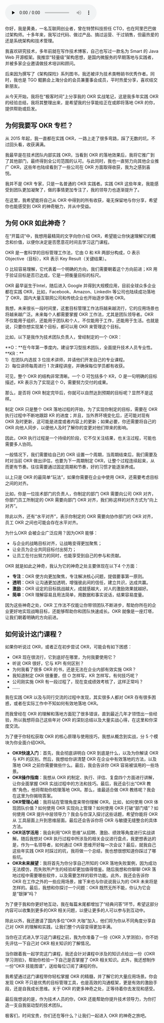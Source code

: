 <audio id="audio" title="开篇词 | 神奇的OKR工作法" controls="" preload="none"><source id="mp3" src="https://static001.geekbang.org/resource/audio/66/26/6610f49b9e217f34942a94c52d20ef26.mp3"></audio>

你好，我是黄勇，一名互联网创业者，曾在特赞科技担任 CTO，也在阿⾥巴巴做过架构师。十多年来，我写过代码、做过产品、搞过运营、干过销售，但最热爱的还是系统架构和技术管理。

我喜欢研究技术，多年前就在写作技术博客，自己也写过一款名为 Smart 的 Java Web 开源框架。我推崇“轻量级”架构思想，是国内微服务的早期落地与实践者，并被多家企业邀请做技术培训和顾问。

后来因为撰写了《架构探险》系列图书，我还被评为技术类畅销书优秀作者。同时，我也是 TGO 鲲鹏会上海分会的会员兼董事会成员，平时热爱分享，喜欢结交新朋友。

从今天开始，我将在“极客时间”上分享我的 OKR 实战笔记，这是我多年实践 OKR 的经验总结，我将其整理出来，是希望我的分享能给正在或即将落地 OKR 的你，提供帮助或启发。

## 为何我要写 OKR 专栏？

从 2015 年起，我一直都在实践 OKR，一路上走了很多弯路，踩了无数的坑，不过回头看，收获满满。

我最早是在技术团队内部实践 OKR，当看到 OKR 的落地效果后，我将它推广到了其他部门，最终得到全公司范围的认可。与此同时，我也一直努力向其他企业推广 OKR，这些年也陆续看到了一些公司在 OKR 方面取得收获，我为之感到喜悦。

我并不是 OKR 专家，只是一名普通的 OKR 实践者。实践 OKR 这些年来，我能感受到团队更加凝聚了，做的事情更加专注了，我的领导力也逐渐提升了。

在这里，我希望能将自己从 OKR 中得到的所有收获，毫无保留地与你分享，希望你也能感受到 OKR 的神奇魅力，并从中受益。

## 为何 OKR 如此神奇？

在“开篇词”中，我想用最精简的文字向你介绍 OKR，希望能让你快速理解它的概念和价值，以便你决定是否愿意花时间去学习这门课程。

OKR 是一套科学的目标管理工作法，它由 O 和 KR 两部分构成，O 表示 Objective（目标），KR 表示 Key Result（关键结果）。

O 比较容易理解，它代表着一个明确的方向，我们需要朝着这个方向前进；KR 用于验证目标是否已达成，它是一把衡量目标的标尺。

OKR 最早诞生于Intel，随后进入 Google 并得到大规模应用，目前全球众多企业都在实践 OKR，比如，Facebook、Amazon、LinkedIn 等公司也陆续成功落地了 OKR，国内大量互联网公司和传统企业也开始逐步落地 OKR。

我想，未来很长一段时间里，这套目标管理工作法将越来越流行，它的应用场景也将越来越广泛。未来每个人都需要掌握 OKR 工作法，尤其是团队领导者。OKR 不仅能用于组织，还能用于团队和个人，不仅能用于工作，还能用于生活。也就是说，只要你想实现某个目标，都可以用 OKR 来管理这个目标。

比如，以下是我作为技术团队负责人，曾经制定的一个 OKR：

> 
<p>**O：**在今年第一季度内，建设学习型技术团队，全面提升技术人员专业性。<br>
**KR：**<br>
1）在团队内选拔 3 位技术讲师，并请他们开发自己的专业课程。<br>
2）每位讲师每周进行 1 次课程讲座，并确保每位学员都有收获。</p>


可见，整个 OKR 的结构非常清晰。一个 O 可包括多个 KR，O 是一句明确的目标描述，KR 表示为了实现这个 O，需要努力交付的成果。

那么，是否将 OKR 制定完毕后，你就可以自然达到预期的目标呢？显然不是这样。

制定 OKR 只是整个 OKR 落地过程的开始，为了实现你制定的目标，需要在 OKR 执行过程中不断地跟踪 KR 的进度；并且，当外界环境变化后，还可能对现有 OKR 及时更新，这可能是进度或者内容上的更新；如果必要，你还需要将自己的 OKR 向他人同步，以便他人及时了解你的变更对他们带来的影响。

因此，OKR 执行过程是一个持续的阶段，它不仅关注结果，也关注过程，可能也需要多人协同。

一般情况下，我们需要给自己的 OKR 设置一个周期，当周期结束后，我们需要及时对当前 OKR 做出评估，也要为下一周期制定 OKR，让整个过程连续起来，从而更有节奏。往往需要通过固定周期和节奏，好的习惯才能逐渐养成。

以上只是 OKR 的最简单“玩法”，如果你需要在企业中使用 OKR，还需要考虑目标之间的对齐。

比如，你是一位技术部门的负责人，你制定的部门 OKR 需要向公司 OKR 对齐，你部门员工所制定的 OKR 需要向部门 OKR 对齐，我们称这样的对齐方式为“向上对齐”。

除此以外，还有“水平对齐”，表示你制定的 OKR 需要向协作部门的 OKR 对齐，员工 OKR 之间也可能会存在水平对齐。

为什么OKR 会被企业广泛应用？因为OKR 能够：

- 与企业的战略目标对齐，让战略变得更加聚焦；
- 让全员为企业共同目标付出努力；
- 让员工在付出努力的同时，也能享受到自己的参与和贡献。

OKR 就是如此之神奇，我认为它的神奇之处主要体现在以下4 个方面：

- **专注**：OKR 使方向更加聚焦，专注解决核心问题，提倡要事第一原则。
- **透明**：OKR 让沟通更加透明，增强彼此间的信任，建立共识，达成共赢。
- **激励**：OKR 设定的目标挑战越大，成就感越大，对人的激励效果就越好。
- **简单**：OKR 理解容易且用法简单，用数据和事实说话，结果容易度量。

因为这些神奇之处，OKR 工作法不仅能让你带领团队不断进步，帮助你所在的企业更好地实现战略目标，还能够帮助你和团队快速成长。OKR 就像是一座灯塔，让我们朝着明确的方向前进。

## 如何设计这门课程？

如果你听说过 OKR，或者正在初步尝试 OKR，可能会有如下困惑：

- OKR 现在很流行，它到底好在哪里，为何我要使用它？
- 听说 OKR 很好，它与 KPI 有何区别？
- 为何我看了很多 OKR 的书，还是无法在企业内部有效实施 OKR？
- 我知道制定 OKR 很重要，但 O 怎样写，KR 怎样写，有何技巧呢？
- 公司刚实施 OKR 有一段过程了，现在变成绩效考核了，这样正常吗？
- ……

我在实践 OKR 以及与同行交流的过程中发现，其实很多人都对 OKR 存有很多困惑，或者在实际工作中不知如何有效地落地 OKR。

而我曾经在 OKR 的理解和落地方面犯了很多错误，直到最近几年才领悟出一些经验，所以我想将自己这些年对 OKR 的深刻总结以及大量实战心得，在这里和你深度交流。

为了便于你轻松获取 OKR 的核心原理与使用技巧，我想从概念到实战，分 5 个模块为你全面介绍OKR。

- **OKR快速入门**：首先，我会彻底讲明白 OKR 到底是什么，以及为你解读 OKR 与 KPI 的区别。然后，我想给你讲清楚 OKR 在企业中有效落地的方法，以及落地 OKR 之前你需要做些什么。最后，我会告诉你 OKR 容易被误用的一些场景。
- **OKR操作指南**：我想从 OKR 的制定、执行、评估、复盘四个方面进行讲解，让你全面掌握 OKR 实战过程中的方法和技巧。最后，我还会引出“OKR 教练”角色，他将帮助你梳理落地 OKR。那么，谁最适合做 OKR 教练呢？我会在这里为你揭晓答案。
- **OKR管理心经**：我将站在管理角度来带你理解 OKR。比如，如何使用 OKR 体现团队价值？如何使用 OKR 实现向上管理？如何使用 OKR 打破“部门墙”？如何使用 OKR 提升中层领导力？我会与你深入探讨这些话题，希望你能将 OKR 从 工具层面上升到思维层面。最后还会告诉你将 OKR 与敏捷无缝整合的具体方法。
- **OKR活学活用**：我会利用“OKR 思维”从招聘、激励、绩效等角度进行实战讲解。随后我想对 OKR 执行过程中所涉及的相关会议进行盘点，我更想表达的是，作为一名领导者，如何通过 OKR 思维开好每一次会议？最后，就我自己这些年实践 OKR 时踩过的坑，我将做一个总结，我也想很想知道你踩过了哪些坑。
- **OKR未来展望**：我将首先为你分享自己所知的 OKR 落地失败案例，因为成功无法模仿，而失败所产生的经验却更加值得借鉴。随后我想和你聊聊 OKR 落地过程中需要哪些软件，以及需要怎样的软件功能。此外，我还会告诉你 OKR 在工作之外的一些应用场景，接下来也与你说说我认为的 OKR 未来将是怎样的。最后，我想和你探讨一个问题：OKR 既然无所不能，你认为它会是“银弹”吗？

为了便于我和你更好地互动，我在每篇末尾都增加了“经典问答”环节，希望这部分内容可以收集到更多的OKR 相关问题，以便让更多的人可以参与到互动中。

除此以外，我还邀请了国内多位“OKR 大咖”加入，他们将为你从不同角度分享自己对 OKR 的理解和实践，让我们整个内容变得更加丰满。

当你在正式进入学习这门课程之前，我为你准备了一份《OKR 入学测验》，你不妨先评估一下自己对 OKR 相关知识的了解情况。

当你跟着我一起学完这门课程，我还会针对课程中涉及的知识点给出一份《OKR 学习测验》，帮助你检验一下自己是否掌握了 OKR 相关知识。此外，我还想制作一份“OKR 技能图谱”，送给每位订阅了课程的你。

我希望通过这门课程带你轻松掌握 OKR 的精髓，并了解它的大量应用场景。你会发现 OKR 不只是优秀的目标管理工具，也是高效的沟通框架，更是有效的激励手段，还是自我成长思维。关于 OKR 的更多神奇之处，正等待着你去发现和感受。

最后我想说的是，作为技术人员的你，OKR 还能帮助你提升技术领导力，为你打造一支自我驱动型的技术团队。

极客们，时间宝贵，你们还在等什么？让我们一起进入 OKR 的神奇之旅吧。
